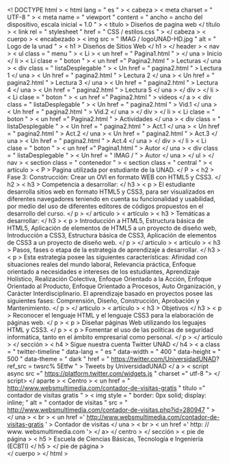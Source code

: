 <! DOCTYPE html >
< html  lang = " es " >
< cabeza >
    < meta  charset = " UTF-8 " >
    < meta  name = " viewport " content = " ancho = ancho del dispositivo, escala inicial = 1.0 " >
    < título > Diseños de pagina web </ título >
    < link   rel = " stylesheet " href = " CSS / estilos.css " >
</ cabeza >
< cuerpo >
    < encabezado >
        < img  src = " IMAG / logoUNAD-HD.jpg " alt = " Logo de la unad " >
        < h1 > Diseños de Sitios Web </ h1 >
    </ header >
    < nav >
            < ul  class = " menu " >
                < Li > < un  href = " Pagina1.html " > </ una > Inicio </ li >
                < Li  clase = " boton " > < un  href =" Pagina2.html " > Lecturas </ una >
                < div  class = " listaDesplegable " >
                        < Un  href = " pagina2.html " > Lectura 1 </ una >
                        < Un  href = " pagina2.html " > Lectura 2 </ una >
                        < Un  href = " pagina2.html " > Lectura 3 </ una >
                        < Un  href = " pagina2.html " > Lectura 4 </ una >
                        < Un  href = " pagina2.html " > Lectura 5 </ una >
                </ div >
                </ li >
                < Li  clase = " boton " > < un  href =" Pagina2.html " > vídeos </ a >
                    < div  class = " listaDesplegable " >
                        < Un  href = " pagina2.html " > Vid.1 </ una >
                        < Un  href = " pagina2.html " > Vid.2 </ una >
                    </ div >
                    </ li >
                    < Li  clase = " boton " > < un  href =" Pagina2.html " > Actividades </ una >
                        < div  class = " listaDesplegable " >
                            < Un  href = " pagina2.html " > Act.1 </ una >
                            < Un  href = " pagina2.html " > Act.2 </ una >
                            < Un  href = " pagina2.html " > Act.3 </ una >
                            < Un  href = " pagina2.html " > Act.4 </ una >
                        </ div >
                    </ li >
                    < Li  clase = " boton " > < un  href =" Pagina1.html " > Autor </ una >
                        < div  class = " listaDesplegable " >
                            < Un  href = " IMAG / " > Autor </ una >
            </ ul >
        </ nav >
        < section  class = " contenedor " >
            < section  class = " central " >
                < artículo >
                    < P > Pagina utilizada por estudiante de la UNAD. </ P >
                    < h2 > Fase 3: Construcción: Crear un OVI en formato WEB con HTML5 y CSS3. </ h2 >
                    < h3 > Competencia a desarrollar: </ h3 >
                    < p > El estudiante desarrolla sitios web en formato HTML5 y CSS3, para ser visualizados en diferentes navegadores teniendo en cuenta su funcionalidad y usabilidad, por medio del uso de diferentes editores de códigos propuestos en el desarrollo del curso. </ p >
                </ articulo >
                < artículo >
                    < h3 > Temáticas a desarrollar: </ h3 >
                    < p > Introducción a HTML5, Estructura básica de HTML5, Aplicación de elementos de HTML5 a un proyecto de diseño web, Introducción a CSS3, Estructura básica de CSS3, Aplicación de elementos de CSS3 a un proyecto de diseño web. </ p >
                </ articulo >
                < artículo >
                    < h3 > Pasos, fases o etapa de la estrategia de aprendizaje a desarrollar. </ h3 >
                    < p > Esta estrategia posee las siguientes características: Afinidad con situaciones reales del mundo laboral, Relevancia práctica, Enfoque orientado a necesidades e intereses de los estudiantes, Aprendizaje Holístico, Realización Colectiva, Enfoque Orientado a la Acción, Enfoque Orientado al Producto, Enfoque Orientado a Procesos, Auto Organización, y Carácter Interdisciplinario. El aprendizaje basado en proyectos posee las siguientes fases: Comprensión, Diseño, Construcción, Aprobación y Mantenimiento. </ p >
                </ articulo >
                < artículo >
                    < h3 > Objetivos </ h3 >
                    < p > Reconocer el lenguaje HTML y el lenguaje CSS3 para la elaboración de páginas web. </ p >
                    < p > Diseñar páginas Web utilizando los leguajes HTML y CSS3. </ p >
                    < p > Fomentar el uso de las políticas de seguridad informática, tanto en el ámbito empresarial como personal. </ p >
                </ articulo >
            </ sección >
            <a un lado>
                < h4 > Sigue nuestra cuenta Twitter UNAD </ h4 >
                < a  class = " twitter-timeline " data-lang = " es " data-width = " 400 " data-height = " 500 " data-theme = " dark " href = " https://twitter.com/UniversidadUNAD? ref_src = twsrc% 5Etfw " > Tweets by UniversidadUNAD </ a >  < script  async  src =" https://platform.twitter.com/widgets.js " charset =" utf-8 "> </ script>
            </ aparte >
            < Centro > < un  href = " http://www.websmultimedia.com/contador-de-visitas-gratis " título =" contador de visitas gratis " >
                < img  style = " border: 0px solid; display: inline; " alt = " contador de visitas " src = " http://www.websmultimedia.com/contador-de-visitas.php?id=280947 " > </ una > < br > < un  href =' http://www.websmultimedia.com/contador-de-visitas-gratis ' > Contador de visitas </ una > < br > < un  href =' http: // www. websmultimedia.com '> </ a> </ centro >
        </ sección >
        < pie de página >
            < h5 > Escuela de Ciencias Básicas, Tecnología e Ingeniería (ECBTI) </ h5 >
        </ pie de página >  
    </ cuerpo >
</ html >
